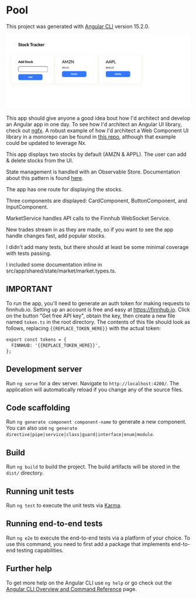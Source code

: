 # Pool

This project was generated with [Angular CLI](https://github.com/angular/angular-cli) version 15.2.0.

![Screenshot](./SCREENSHOT.png)

This app should give anyone a good idea bout how I'd architect and develop an Angular app in one day. To see how I'd architect an Angular UI library, check out [ngfx](https://github.com/steveblue/ngfx). A robust example of how I'd architect a Web Component UI library in a monorepo can be found in [this repo](https://github.com/readymade-ui/fullstack-web-components/tree/chapter-10-solution), although that example could be updated to leverage Nx.

This app displays two stocks by default (AMZN & APPL). The user can add & delete stocks from the UI.

State management is handled with an Observable Store. Documentation about this pattern is found [here](https://dev.to/steveblue/redux-with-observable-stores-in-angular-1b3b).

The app has one route for displaying the stocks.

Three components are displayed: CardComponent, ButtonComponent, and InputComponent.

MarketService handles API calls to the Finnhub WebSocket Service.

New trades stream in as they are made, so if you want to see the app handle changes fast, add popular stocks.

I didn't add many tests, but there should at least be some minimal coverage with tests passing.

I included some documentation inline in src/app/shared/state/market/market.types.ts.

## IMPORTANT

To run the app, you'll need to generate an auth token for making requests to finnhub.io. Setting up an account is free and easy at https://finnhub.io. Click on the button "Get free API key", obtain the key, then create a new file named `token.ts` in the root directory. The contents of this file should look as follows, replacing `{{REPLACE_TOKEN_HERE}}` with the actual token:

```
export const tokens = {
  FINNHUB: '{{REPLACE_TOKEN_HERE}}',
};
```

## Development server

Run `ng serve` for a dev server. Navigate to `http://localhost:4200/`. The application will automatically reload if you change any of the source files.

## Code scaffolding

Run `ng generate component component-name` to generate a new component. You can also use `ng generate directive|pipe|service|class|guard|interface|enum|module`.

## Build

Run `ng build` to build the project. The build artifacts will be stored in the `dist/` directory.

## Running unit tests

Run `ng test` to execute the unit tests via [Karma](https://karma-runner.github.io).

## Running end-to-end tests

Run `ng e2e` to execute the end-to-end tests via a platform of your choice. To use this command, you need to first add a package that implements end-to-end testing capabilities.

## Further help

To get more help on the Angular CLI use `ng help` or go check out the [Angular CLI Overview and Command Reference](https://angular.io/cli) page.
